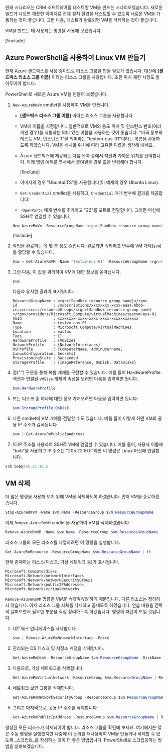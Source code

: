 원래 시나리오는 CRM 소프트웨어를 테스트할 VM을 만드는 시나리오였습니다. 새로운 빌드가 나오면 깨끗한 이미지로 전체 설치 환경을 테스트할 수 있도록 새로운 VM을 가동하는 것이 좋습니다. 그런 다음, 테스트가 완료되면 VM을 삭제하는 것이 좋습니다.

VM을 만드는 데 사용되는 명령을 사용해 보겠습니다.

<!-- Activate the sandbox -->
[!include[](../../../includes/azure-sandbox-activate.md)]

## <a name="create-a-linux-vm-with-azure-powershell"></a>Azure PowerShell을 사용하여 Linux VM 만들기

현재 Azure 샌드박스를 사용 중이므로 리소스 그룹을 만들 필요가 없습니다. 대신에 **<rgn>[샌드박스 리소스 그룹 이름]</rgn>** 이라는 리소스 그룹을 사용합니다. 또한 위치 제한 사항도 알아두어야 합니다.

PowerShell로 새로운 Azure VM을 만들어 보겠습니다.

1. `New-AzureRmVm` cmdlet을 사용하여 VM을 만듭니다.
    - **<rgn>[샌드박스 리소스 그룹 이름]</rgn>** 이라는 리소스 그룹을 사용합니다.
    - VM에 이름을 지정합니다. 일반적으로 VM의 용도 위치 및 인스턴스 번호(여러 개인 경우)를 식별하는 의미 있는 이름을 사용하는 것이 좋습니다. "미국 동부의 테스트 VM, 인스턴스 1"을 의미하는 "testvm-eus-01"이라는 이름을 사용하도록 하겠습니다. VM을 배치할 위치에 따라 고유한 이름을 생각해 내세요.
    - Azure 샌드박스에 제공되는 다음 목록 중에서 자신과 가까운 위치를 선택합니다. 아래 명령 예제를 복사해서 붙여넣을 경우 값을 변경해야 합니다.

        [!include[](../../../includes/azure-sandbox-regions-note.md)]

    - 이미지의 경우 "UbuntuLTS"를 사용합니다(이 예제의 경우 Ubuntu Linux).
    - `Get-Credential` cmdlet을 사용하고, `Credential` 매개 변수에 결과를 제공합니다.
    - `-OpenPorts` 매개 변수를 추가하고 "22"를 포트로 전달합니다. 그러면 머신에 SSH로 연결할 수 있습니다.
 
    ```powershell
    New-AzureRmVm -ResourceGroupName <rgn>[Sandbox resource group name]</rgn> -Name "testvm-eus-01" -Credential (Get-Credential) -Location "East US" -Image UbuntuLTS -OpenPorts 22
    ```

    [!include[](../../../includes/azure-cloudshell-copy-paste-tip.md)]
    
1. 작업을 완료하는 데 몇 분 정도 걸립니다. 완료되면 쿼리하고 변수에 VM 개체(`$vm`)를 할당할 수 있습니다.

    ```powershell
    $vm = Get-AzureRmVM -Name "testvm-eus-01" -ResourceGroupName <rgn>[Sandbox resource group name]</rgn>
    ```
    
1. 그런 다음, 이 값을 쿼리하여 VM에 대한 정보를 쏟아냅니다.

    ```powershell
    $vm
    ```

    다음과 유사한 결과가 표시됩니다.

    ```output
    ResourceGroupName : <rgn>[Sandbox resource group name]</rgn>
    Id                : /subscriptions/xxxxxxxx-xxxx-aaaa-bbbb-cccccccccccc/resourceGroups/<rgn>[Sandbox resource group name]</rgn>/providers/Microsoft.Compute/virtualMachines/testvm-eus-01
    VmId              : xxxxxxxx-xxxx-xxxx-xxxx-xxxxxxxxxxxx
    Name              : testvm-eus-01
    Type              : Microsoft.Compute/virtualMachines
    Location          : eastus
    Tags              : {}
    HardwareProfile   : {VmSize}
    NetworkProfile    : {NetworkInterfaces}
    OSProfile         : {ComputerName, AdminUsername, LinuxConfiguration, Secrets}
    ProvisioningState : Succeeded
    StorageProfile    : {ImageReference, OsDisk, DataDisks}
    ```
    
1. 점(".") 구문을 통해 복합 개체를 구현할 수 있습니다. 예를 들어 HardwareProfile 섹션과 연결된 `VMSize` 개체의 속성을 보려면 다음을 입력하면 됩니다.

    ```powershell
    $vm.HardwareProfile
    ```

1. 또는 디스크 중 하나에 대한 정보 가져오려면 다음을 입력하면 됩니다.

    ```powershell
    $vm.StorageProfile.OsDisk
    ```

1. 다른 cmdlet에 VM 개체를 전달할 수도 있습니다. 예를 들어 이렇게 하면 VM의 공용 IP 주소가 검색됩니다.

    ```powershell
    $vm | Get-AzureRmPublicIpAddress
    ```

1. 이 IP 주소를 사용하여 SSH로 VM에 연결할 수 있습니다. 예를 들어, 사용자 이름에 "bob"을 사용하고 IP 주소는 "205.22.16.5"라면 이 명령은 Linux 머신에 연결합니다.

```powershell
ssh bob@205.22.16.5
```

## <a name="delete-a-vm"></a>VM 삭제

더 많은 명령을 사용해 보기 위해 VM을 삭제하도록 하겠습니다. 먼저 VM을 종료하겠습니다.

```powershell
Stop-AzureRmVM -Name $vm.Name -ResourceGroup $vm.ResourceGroupName
```

이제 `Remove-AzureRmVM` cmdlet을 사용하여 VM을 삭제하겠습니다.

```powershell
Remove-AzureRmVM -Name $vm.Name -ResourceGroup $vm.ResourceGroupName
```

리소스 그룹의 모든 리소스를 나열하려면 이 명령을 실행합니다.

```powershell
Get-AzureRmResource -ResourceGroupName $vm.ResourceGroupName | ft
```

현재 존재하는 리소스(디스크, 가상 네트워크 등)가 표시됩니다. 

```output
Microsoft.Compute/disks
Microsoft.Network/networkInterfaces
Microsoft.Network/networkSecurityGroups
Microsoft.Network/publicIPAddresses
Microsoft.Network/virtualNetworks
```

`Remove-AzureRmVM` 명령은 _VM을 삭제하기만_ 하기 때문입니다. 다른 리소스는 정리하지 않습니다. 이제 리소스 그룹 자체를 삭제하고 끝내도록 하겠습니다. 연습 내용을 간략히 살펴보면서 필요한 부분을 직접 정리하도록 하겠습니다. 명령의 패턴이 보일 것입니다.

1. 네트워크 인터페이스를 삭제합니다.

    ```powershell
    $vm | Remove-AzureRmNetworkInterface –Force
    ```
    
1. 관리되는 OS 디스크 및 저장소 계정을 삭제합니다.

    ```powershell
    Get-AzureRmDisk -ResourceGroupName $vm.ResourceGroupName -DiskName $vm.StorageProfile.OSDisk.Name | Remove-AzureRmDisk -Force
    ```

1. 다음으로, 가상 네트워크를 삭제합니다.

    ```powershell
    Get-AzureRmVirtualNetwork -ResourceGroup $vm.ResourceGroupName | Remove-AzureRmVirtualNetwork -Force
    ```

1. 네트워크 보안 그룹을 삭제합니다.

    ```powershell
    Get-AzureRmNetworkSecurityGroup -ResourceGroup $vm.ResourceGroupName | Remove-AzureRmNetworkSecurityGroup -Force
    ```

1. 그리고 마지막으로, 공용 IP 주소를 삭제합니다.

    ```powershell
    Get-AzureRmPublicIpAddress -ResourceGroup $vm.ResourceGroupName | Remove-AzureRmPublicIpAddress -Force
    ```

생성된 모든 리소스가 삭제되어야 합니다. 리소스 그룹을 확인해 보세요. 여기에서는 많은 수동 명령을 실행했지만 나중에 이 논리를 재사용하여 VM을 만들거나 삭제할 수 있도록 _스크립트_를 작성하는 것이 더 좋은 방법입니다. PowerShell로 스크립팅하는 방법을 살펴보겠습니다.